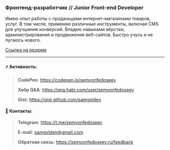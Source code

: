 ### Фронтенд-разработчик // Junior Front-end Developer
Имею опыт работы с продающими интернет-магазинами товаров, услуг. В том числе, применяю различные инструменты, включая CMS для улучшения конверсий. Владею навыками вёрстки, администрирования и продвижения веб-сайтов. Быстро учусь и не пугаюсь нового.

[Ссылка на резюме](https://github.com/samgxlden/samgxlden/blob/859d0dc8313fcfa6f3bf362f34eaecb3c228d04c/Junior%20Front-end%20Developer.pdf "Фронтенд-разработчик // Junior Front-end Developer")


<!--
**samgxlden/samgxlden** is a ✨ _special_ ✨ repository because its `README.md` (this file) appears on your GitHub profile.

Here are some ideas to get you started:

- 🔭 I’m currently working on ...
- 🌱 I’m currently learning ...
- 👯 I’m looking to collaborate on ...
- 🤔 I’m looking for help with ...
- 💬 Ask me about ...
- 📫 How to reach me: ...
- 😄 Pronouns: ...
- ⚡ Fun fact: ...
-->

---

#### ⚡ Активность:
> **CodePen**: <https://codepen.io/semyonfedoseev>
>
> **Хабр Q&A**: <https://qna.habr.com/user/semyonfedoseev>
>
> **Gist:** <https://gist.github.com/samgxlden>
#### 💬 Контакты:
> **Telegram**: <https://t.me/semyonfedoseev>
>
> **E-mail:** <samgxlden@gmail.com>
>
> **Обратная связь:** <https://semyonfedoseev.ru/feedback>
